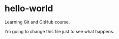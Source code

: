 # hello-world
 Learning Git and GitHub course.

 I'm going to change this file just to see what happens.
